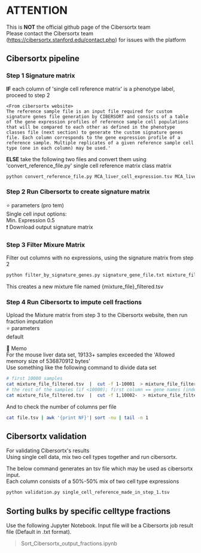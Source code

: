 # ATTENTION #
This is **NOT** the official github page of the Cibersortx team  
Please contact the Cibersortx team (https://cibersortx.stanford.edu/contact.php) for issues with the platform  


## Cibersortx pipeline
  
### Step 1 Signature matrix
**IF** each column of 'single cell reference matrix' is a phenotype label, proceed to step 2   
```
<From cibersortx website>  
The reference sample file is an input file required for custom signature genes file generation by CIBERSORT and consists of a table of the gene expression profiles of reference sample cell populations that will be compared to each other as defined in the phenotype classes file (next section) to generate the custom signature genes file. Each column corresponds to the gene expression profile of a reference sample. Multiple replicates of a given reference sample cell type (one in each column) may be used.'
```
  
**ELSE** 
take the following two files and convert them using 'convert\_reference\_file.py'
	single cell reference matrix 
	class matrix  
  
```python
python convert_reference_file.py MCA_liver_cell_expression.tsv MCA_liver_cell_class.tsv
```
  
  
### Step 2 Run Cibersortx to create signature matrix  
:star: parameters (pro tem)  
Single cell input options:    
	Min. Expression 0.5  
:exclamation: Download output signature matrix  
  
  
### Step 3 Filter Mixure Matrix  
Filter out columns with no expressions, using the signature matrix from step 2
  
```python
python filter_by_signature_genes.py signature_gene_file.txt mixture_file.tsv
```
This creates a new mixture file named {mixture\_file}\_filtered.tsv
  
  
### Step 4 Run Cibersortx to impute cell fractions 
Upload the Mixture matrix from step 3 to the Cibersortx website, then run fraction imputation  
:star: parameters  
default
    
:dizzy:  Memo  
For the mouse liver data set, 19133+ samples exceeded the 'Allowed memory size of 536870912 bytes'  
Use something like the following command to divide data set  
  
```bash
# first 10000 samples
cat mixture_file_filtered.tsv  |  cut -f 1-10001  > mixture_file_filtered_1.tsv
# the rest of the samples (if <10000); first column == gene names (index)
cat mixture_file_filtered.tsv  |  cut -f 1,10002-  > mixture_file_filtered_2.tsv
```

And to check the number of columns per file  
```bash  
cat file.tsv | awk '{print NF}'| sort -nu | tail -n 1  
```


## Cibersortx validation  
For validating Cibersortx's results  
Using single cell data, mix two cell types together and run cibersortx.        
  
The below command generates an tsv file which may be used as cibersortx input.     
Each column consists of a 50%-50% mix of two cell type expressions  
```python  
python validation.py single_cell_reference_made_in_step_1.tsv
```

## Sorting bulks by specific celltype fractions
Use the following Jupyter Notebook.
Input file will be a Cibersortx job result file (Default in .txt format).
> Sort_Cibersortx_output_fractions.ipynb
